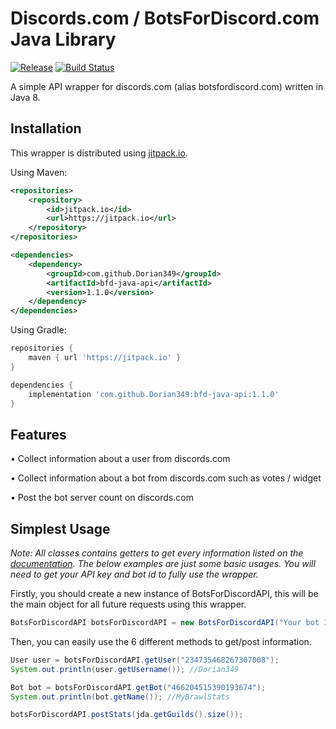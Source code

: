 # Discords.com / BotsForDiscord.com Java Library
[![Release](https://jitpack.io/v/jitpack/android-example.svg)](https://jitpack.io/#jitpack/android-example)
[![Build Status](https://github.com/mdo/github-buttons/workflows/CI/badge.svg)](https://github.com/mdo/github-buttons/actions?workflow=CI)

A simple API wrapper for discords.com (alias botsfordiscord.com) written in Java 8.

## Installation

This wrapper is distributed using [jitpack.io](https://jitpack.io).

Using Maven:
```xml
<repositories>
    <repository>
        <id>jitpack.io</id>
        <url>https://jitpack.io</url>
    </repository>
</repositories>
```
```xml
<dependencies>
    <dependency>
        <groupId>com.github.Dorian349</groupId>
        <artifactId>bfd-java-api</artifactId>
        <version>1.1.0</version>
    </dependency>
</dependencies>
```
Using Gradle:
```groovy
repositories {
    maven { url 'https://jitpack.io' }
}
```
```groovy
dependencies {
    implementation 'com.github.Dorian349:bfd-java-api:1.1.0'
}
```

## Features
• Collect information about a user from discords.com

• Collect information about a bot from discords.com such as votes / widget

• Post the bot server count on discords.com

## Simplest Usage
*Note: All classes contains getters to get every information listed on the [documentation](https://docs.botsfordiscord.com). The below examples are just some basic usages. You will need to get your API key and bot id to fully use the wrapper.*

Firstly, you should create a new instance of BotsForDiscordAPI, this will be the main object for all future requests using this wrapper.

```java
BotsForDiscordAPI botsForDiscordAPI = new BotsForDiscordAPI("Your bot ID", "Your API token");
```

Then, you can easily use the 6 different methods to get/post information.

```java
User user = botsForDiscordAPI.getUser("234735468267307008");
System.out.println(user.getUsername()); //Dorian349

Bot bot = botsForDiscordAPI.getBot("466204515390193674");
System.out.println(bot.getName()); //MyBrawlStats

botsForDiscordAPI.postStats(jda.getGuilds().size());
```
